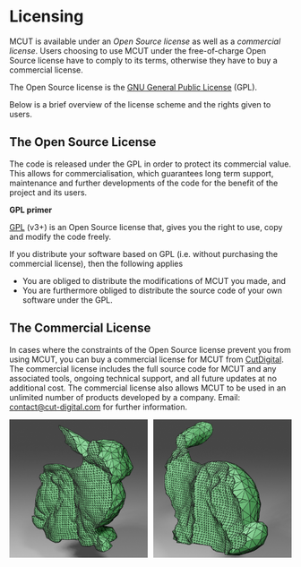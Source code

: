 # Licensing


MCUT is available under an _Open Source license_ as well as a _commercial license_. Users choosing to use MCUT under the free-of-charge Open Source license have to comply to its terms, otherwise they have to buy a commercial license.

The Open Source license is the [GNU General Public License](https://www.gnu.org/licenses/gpl-3.0.en.html) (GPL).

Below is a brief overview of the license scheme and the rights given to users.

## The Open Source License

The code is released under the GPL in order to protect its commercial value. This allows for commercialisation, which guarantees long term support, maintenance and further developments of the code for the benefit of the project and its users.

**GPL primer**

[GPL](https://www.gnu.org/licenses/gpl-3.0.en.html) (v3+) is an Open Source license that, gives you the right to use, copy and modify the code freely. 

If you distribute your software based on GPL (i.e. without purchasing the commercial license), then the following applies

* You are obliged to distribute the modifications of MCUT you made, and 
* You are furthermore obliged to distribute the source code of your own software under the GPL.

## The Commercial License

In cases where the constraints of the Open Source license prevent you from using MCUT, you can buy a commercial license for MCUT from [CutDigital](https://cut-digital.com). The commercial license includes the full source code for MCUT and any associated tools, ongoing technical support, and all future updates at no additional cost. The commercial license also allows MCUT to be used in an unlimited number of products developed by a company. Email: [contact@cut-digital.com](contact@cut-digital.com) for further information.

<div class="container">
    <div style="float:left;width:49%">
	   <img src="../media/mcut_bunny0.jpg" alt="bunny1" />
    </div>
    <div style="float:right;width:49%">
	    <img src="../media/mcut_bunny1.jpg" alt="bunny11" /> 
    </div>
</div>